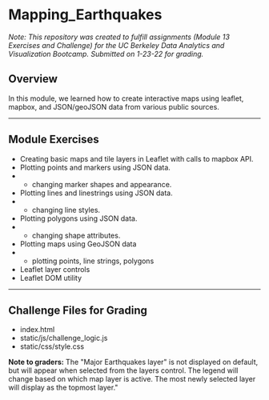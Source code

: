 # Mapping_Earthquakes

*Note: This repository was created to fulfill assignments (Module 13 Exercises and Challenge) for the UC Berkeley Data Analytics and Visualization Bootcamp. Submitted on 1-23-22 for grading.*


## Overview
In this module, we learned how to create interactive maps using leaflet, mapbox, and JSON/geoJSON data from various public sources. 


---
## Module Exercises
- Creating basic maps and tile layers in Leaflet with calls to mapbox API.
- Plotting points and markers using JSON data.
- - changing marker shapes and appearance.
- Plotting lines and linestrings using JSON data.
- - changing line styles.
- Plotting polygons using JSON data.
- - changing shape attributes.
- Plotting maps using GeoJSON data
- - plotting points, line strings, polygons
- Leaflet layer controls
- Leaflet DOM utility


---
## Challenge Files for Grading
- index.html
- static/js/challenge_logic.js
- static/css/style.css

**Note to graders:**
The "Major Earthquakes layer" is not displayed on default, but will appear when selected from the layers control. The legend will change based on which map layer is active. The most newly selected layer will display as the topmost layer."